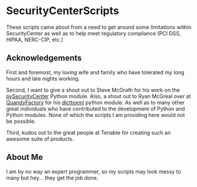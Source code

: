# SecurityCenterScripts
These scripts came about from a need to get around some limitations within SecurityCenter as well as to help meet regulatory compliance (PCI DSS, HIPAA, NERC-CIP, etc.)

## Acknowledgements
First and foremost, my loving wife and family who have tolerated my long hours and late nights working.

Second, I want to give a shout out to Steve McGrath for his work on the [pySecurityCenter](https://github.com/SteveMcGrath/pySecurityCenter) Python module.  Also, a shout out to Ryan McGreal over at [QuandyFactory](https://quandyfactory.com/) for his [dicttoxml](https://github.com/quandyfactory/dicttoxml) python module.  As well as to many other great individuals who have contributed to the development of Python and Python modules.  None of which the scripts I am providing here would not be possible.

Third, kudos out to the great people at Tenable for creating such an awesome suite of products.

## About Me
I am by no way an expert programmer, so my scripts may look messy to many but hey... they get the job done.

